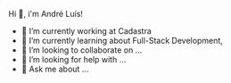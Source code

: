 Hi 👋, i'm André Luís!


- 🔭 I’m currently working at Cadastra
- 🌱 I’m currently learning about Full-Stack Development, 
- 👯 I’m looking to collaborate on ...
- 🤔 I’m looking for help with ...
- 💬 Ask me about ...
